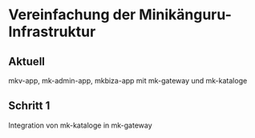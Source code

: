 # Vereinfachung der Minikänguru-Infrastruktur

## Aktuell

mkv-app, mk-admin-app, mkbiza-app mit mk-gateway und mk-kataloge

## Schritt 1

Integration von mk-kataloge in mk-gateway


